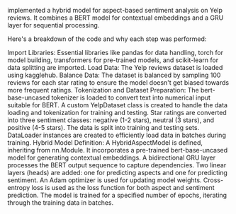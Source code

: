 implemented a hybrid model for aspect-based sentiment analysis on Yelp reviews. It combines a BERT model for contextual embeddings and a GRU layer for sequential processing.

Here's a breakdown of the code and why each step was performed:

Import Libraries: Essential libraries like pandas for data handling, torch for model building, transformers for pre-trained models, and scikit-learn for data splitting are imported.
Load Data: The Yelp reviews dataset is loaded using kagglehub.
Balance Data: The dataset is balanced by sampling 100 reviews for each star rating to ensure the model doesn't get biased towards more frequent ratings.
Tokenization and Dataset Preparation:
The bert-base-uncased tokenizer is loaded to convert text into numerical input suitable for BERT.
A custom YelpDataset class is created to handle the data loading and tokenization for training and testing.
Star ratings are converted into three sentiment classes: negative (1-2 stars), neutral (3 stars), and positive (4-5 stars).
The data is split into training and testing sets.
DataLoader instances are created to efficiently load data in batches during training.
Hybrid Model Definition:
A HybridAspectModel is defined, inheriting from nn.Module.
It incorporates a pre-trained bert-base-uncased model for generating contextual embeddings.
A bidirectional GRU layer processes the BERT output sequence to capture dependencies.
Two linear layers (heads) are added: one for predicting aspects and one for predicting sentiment.
An Adam optimizer is used for updating model weights.
Cross-entropy loss is used as the loss function for both aspect and sentiment prediction.
The model is trained for a specified number of epochs, iterating through the training data in batches.
